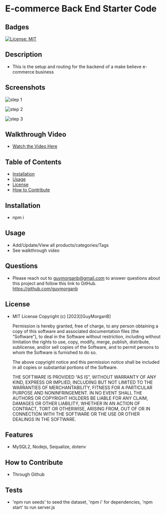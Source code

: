 # E-commerce Back End Starter Code

  ## Badges
  [![License: MIT](https://img.shields.io/badge/License-MIT-blue.svg)](https://opensource.org/licenses/MIT)

  ## Description
  - This is the setup and routing for the backend of a make believe e-commerce business
  
  ## Screenshots
  ![step 1](https://github.com/guymorganb/Employee_Manager/blob/main/utils/EmployeeManager1.png?raw=true)

  ![step 2](https://github.com/guymorganb/Employee_Manager/blob/main/utils/EmployeeManager2.png?raw=true)

  ![step 3](https://github.com/guymorganb/Employee_Manager/blob/main/utils/EmployeeManager3.png?raw=true)

  ## Walkthrough Video

  - [Watch the Video Here](https://drive.google.com/file/d/1-VzhY2vGBxH1iM230B_rSz0Oe7btFExz/view?usp=sharing)

  ## Table of Contents
  - [Installation](#installation)
  - [Usage](#usage)
  - [License](#license)
  - [How to Contribute](#how-to-contribute)
  
  ## Installation
  - npm i
  
  ## Usage
  - Add/Update/View all products/categories/Tags
  - See walkthrough video
  
  ## Questions
  - Please reach out to guymorganb@gmail.com to answer questions about this project and follow this link to GitHub. https://github.com/guymorganb

  ## License
  - MIT License
 Copyright (c) [2023][GuyMorganB]

      Permission is hereby granted, free of charge, to any person obtaining a copy of this software and associated documentation files (the “Software”), to deal in the Software without restriction, including without limitation the rights to use, copy, modify, merge, publish, distribute, sublicense, and/or sell copies of the Software, and to permit persons to whom the Software is furnished to do so.

      The above copyright notice and this permission notice shall be included in all
      copies or substantial portions of the Software.

      THE SOFTWARE IS PROVIDED “AS IS”, WITHOUT WARRANTY OF ANY KIND, EXPRESS OR IMPLIED, INCLUDING BUT NOT LIMITED TO THE WARRANTIES OF MERCHANTABILITY, FITNESS FOR A PARTICULAR PURPOSE AND NONINFRINGEMENT. IN NO EVENT SHALL THE AUTHORS OR COPYRIGHT HOLDERS BE LIABLE FOR ANY CLAIM, DAMAGES OR OTHER LIABILITY, WHETHER IN AN ACTION OF CONTRACT, TORT OR OTHERWISE, ARISING FROM, OUT OF OR IN CONNECTION WITH THE SOFTWARE OR THE USE OR OTHER DEALINGS IN THE SOFTWARE.


  ## Features
  - MySQL2, Nodejs, Sequalize, dotenv

  ## How to Contribute
  - Through Github
  
  ## Tests
  - 'npm run seeds' to seed the dataset, 'npm i' for dependencies, 'npm start' to run server.js
